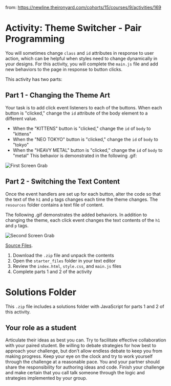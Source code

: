 from: https://newline.theironyard.com/cohorts/15/courses/9/activities/169

# Activity: Theme Switcher - Pair Programming
You will sometimes change `class` and `id` attributes in response to user action, which can be helpful when styles need to change dynamically in your designs. For this activity, you will complete the `main.js` file and add new behaviors to the page in response to button clicks.

This activity has two parts:

## Part 1 - Changing the Theme Art  
Your task is to add click event listeners to each of the buttons. When each button is "clicked," change the `id` attribute of the body element to a different value.

* When the "KITTENS" button is "clicked," change the `id` of `body` to "kittens"
* When the "NEO TOKYO" button is "clicked," change the `id` of `body` to "tokyo"
* When the "HEAVY METAL" button is "clicked," change the `id` of `body` to "metal"
This behavior is demonstrated in the following .gif:

![First Screen Grab](https://thumbs.gfycat.com/CalmSplendidFanworms-size_restricted.gif)

## Part 2 - Switching the Text Content  
Once the event handlers are set up for each button, alter the code so that the text of the `h1` and `p` tags changes each time the theme changes. The `resources` folder contains a text file of content.

The following .gif demonstrates the added behaviors. In addition to changing the theme, each click event changes the text contents of the `h1` and `p` tags.

![Second Screen Grab](https://thumbs.gfycat.com/BlankSafeDonkey-size_restricted.gif)

[Source Files](https://github.com/JamieBort/ThemeSwitcher/tree/master/SourceFiles).

1. Download the `.zip` file and unpack the contents
2. Open the `starter_files` folder in your text editor
3. Review the `index.html`, `style.css`, and `main.js` files
4. Complete parts 1 and 2 of the activity
# Solutions Folder  
This `.zip` file includes a solutions folder with JavaScript for parts 1 and 2 of this activity.

## Your role as a student
Articulate their ideas as best you can. Try to facilitate effective collaboration with your paired student. Be willing to debate strategies for how best to approach your challenge, but don’t allow endless debate to keep you from making progress. Keep your eye on the clock and try to work yourself through the challenge at a reasonable pace. You and your partner should share the responsibility for authoring ideas and code. Finish your challenge and make certain that you call talk someone through the logic and strategies implemented by your group.
